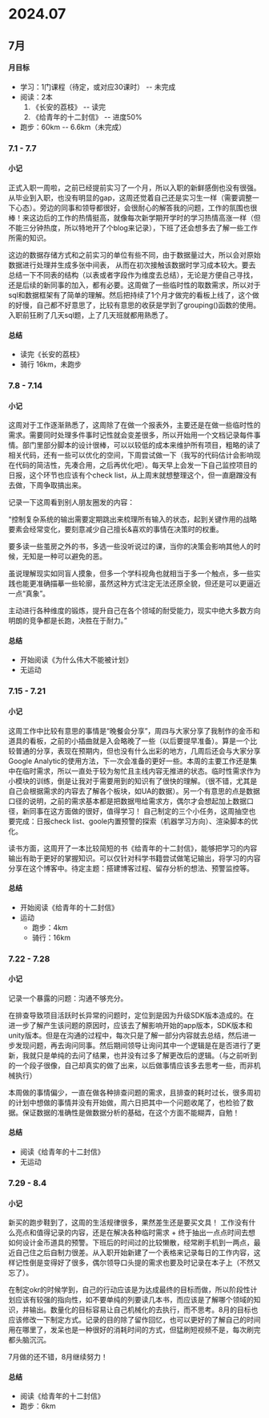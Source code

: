 # 2024.07

## 7月

#### 月目标
- 学习：1门课程（待定，或对应30课时） -- 未完成
- 阅读：2本
  1. 《长安的荔枝》 -- 读完
  2. 《给青年的十二封信》 -- 进度50%
- 跑步：60km -- 6.6km（未完成）
 




### 7.1 - 7.7

#### 小记

正式入职一周啦，之前已经提前实习了一个月，所以入职的新鲜感倒也没有很强。从毕业到入职，也没有明显的gap，这周还觉着自己还是实习生一样（需要调整一下心态）。旁边的同事和领导都很好，会很耐心的解答我的问题，工作的氛围也很棒！来这边后的工作的热情挺高，就像每次新学期开学时的学习热情高涨一样（但不能三分钟热度，所以特地开了个blog来记录），下班了还会想多去了解一些工作所需的知识。

这边的数据存储方式和之前实习的单位有些不同，由于数据量过大，所以会对原始数据进行处理并生成多张中间表， 从而在初次接触该数据时学习成本较大。要去总结一下不同表的结构（以表或者字段作为维度去总结），无论是方便自己寻找，还是后续的新同事的加入，都有必要。这周做了一些临时性的取数需求，所以对于sql和数据框架有了简单的理解。然后把持续了1个月才做完的看板上线了，这个做的好慢，自己都不好意思了，比较有意思的收获是学到了grouping()函数的使用。入职前狂刷了几天sql题，上了几天班就都用熟悉了。


 
#### 总结
- 读完《长安的荔枝》 
- 骑行 16km，未跑步

### 7.8 - 7.14

#### 小记
这周对于工作逐渐熟悉了，这周除了在做一个报表外，主要还是在做一些临时性的需求。需要同时处理多件事时记性就会变差很多，所以开始用一个文档记录每件事情。部门里部分脚本的设计很棒，可以以较低的成本来维护所有项目，粗略的读了相关代码，还有一些可以优化的空间，下周尝试做一下（我写的代码估计会影响现在代码的简洁性，先凑合用，之后再优化吧）。每天早上会发一下自己监控项目的日报，这个环节也应该有个check list，从上周末就想整理这个，但一直磨蹭没有去做，下周争取搞出来。

记录一下这周看到别人朋友圈发的内容：

“控制复杂系统的输出需要定期跳出来梳理所有输入的状态，起到关键作用的战略要素会经常变化，要刻意减少自己擅长&喜欢的事情在决策时的权重。

要多读一些茧房之外的书，多选一些没听说过的课，当你的决策会影响其他人的时候，无知是一种可以避免的恶。

虽说理解现实如同盲人摸象，但多一个学科视角也就相当于多一个触点，多一些实践也能更准确描摹一些轮廓，虽然这种方式注定无法还原全貌，但还是可以更逼近一点“真象”。

主动进行各种维度的锻炼，提升自己在各个领域的耐受能力，现实中绝大多数方向明朗的竞争都是长跑，决胜在于耐力。”

#### 总结
- 开始阅读《为什么伟大不能被计划》 
- 无运动


### 7.15 - 7.21

#### 小记
这周工作中比较有意思的事情是“晚餐会分享”，周四与大家分享了我制作的金币和道具的看板，之前的小插曲就是入会略晚了一些（以后要提早准备）。算是一个比较普通的分享，表现在预期内，但也没有什么出彩的地方，几周后还会与大家分享Google Analytic的使用方法，下一次会准备的更好一些。本周的主要工作还是集中在临时需求，所以一直处于较为匆忙且主线内容无推进的状态。临时性需求作为小模块的训练，倒是让我对于需要用到的知识有了很快的理解。（很不错，尤其是自己会根据需求的内容去了解各个板块，如UA的数据）。另一个有意思的点是数据口径的说明，之前的需求基本都是把数据甩给需求方，偶尔才会想起加上数据口径，新同事在这方面做的很好，值得学习！ 自己制定的三个小任务，这周抽空也要完成：日报check list、goole内置预警的探索（机器学习方向）、渲染脚本的优化。

读书方面，这周开了一本比较简短的书《给青年的十二封信》，能够把学习的内容输出有助于更好的掌握知识。可以仅针对科学书籍尝试做笔记输出，将学习的内容分享在这个博客中。待定主题：搭建博客过程、留存分析的想法、预警监控等。

#### 总结
- 开始阅读《给青年的十二封信》 
- 运动
  - 跑步：4km
  - 骑行：16km


### 7.22 - 7.28

#### 小记
记录一个暴露的问题：沟通不够充分。

在排查导致项目活跃时长异常的问题时，定位到是因为升级SDK版本造成的。在进一步了解产生该问题的原因时，应该去了解影响开始的app版本，SDK版本和unity版本。但是在沟通的过程中，每次只是了解一部分内容就去总结，然后进一步发现问题，再去询问同事。然后期间领导让询问其中一个逻辑是在是否进行了更新，我就只是单纯的去问了结果，也并没有过多了解更改后的逻辑。（与之前听到的一个段子很像，自己却真实的做了出来，以后做事情应该多去思考一些，而非机械执行）

本周做的事情偏少，一直在做各种排查问题的需求，且排查的耗时过长，很多周初的计划中想做的事情并没有开始做，周六日把其中一个问题收尾了，也检验了数据。保证数据的准确性是做数据分析的基础，在这个方面不能糊弄，自勉！

#### 总结
- 阅读《给青年的十二封信》 
- 无运动

### 7.29 - 8.4

#### 小记
新买的跑步鞋到了，这周的生活规律很多，果然差生还是要买文具！ 工作没有什么亮点和值得记录的内容，还是在解决各种临时需求 + 终于抽出一点点时间去想如何设计金币道具的预警。下班后的时间过的比较懒散，经常刷手机到一两点，最近自己住之后自制力很差。从入职开始新建了一个表格来记录每日的工作内容，这样记性倒是变得好了很多，偶尔领导口头提的需求也要及时记录在本子上（不然又忘了）。

在制定okr的时候学到，自己的行动应该是为达成最终的目标而做，所以阶段性计划应该有较强的指向性，如不要单纯的列要读几本书，而应该是了解哪个领域的知识，并输出。数量化的目标容易让自己机械化的去执行，而不思考。8月的目标也应该修改一下制定方式。记录的目的除了留作回忆，也可以更好的了解自己的时间用在哪里了，发呆也是一种很好的消耗时间的方式，但猛刷短视频不是，每次刷完都头脑沉沉。

7月做的还不错，8月继续努力！

#### 总结
- 阅读《给青年的十二封信》 
- 跑步：6km
